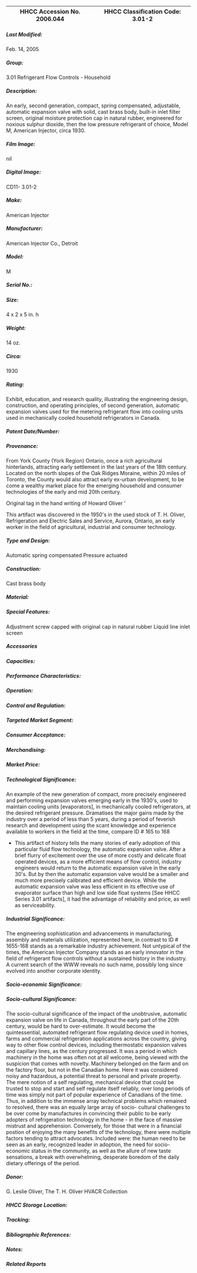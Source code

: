| **HHCC Accession No. 2006.044** |**HHCC Classification Code:  3.01-2**|
| ----------- | ----------- |

##### Last Modified:
Feb. 14, 2005

##### Group:
3.01 Refrigerant Flow Controls - Household

##### Description:
An early, second generation, compact, spring compensated, adjustable, automatic expansion valve with solid, cast brass body, built-in inlet filter screen, original moisture protection cap in natural rubber, engineered for noxious sulphur dioxide, then the low pressure refrigerant of choice, Model M, American Injector, circa 1930.

##### Film Image:
nil

##### Digital Image:
CD11- 3.01-2

##### Make:
American Injector

##### Manufacturer:
American Injector Co., Detroit

##### Model:
M

##### Serial No.:


##### Size:
4 x 2 x 5 in. h

##### Weight:
14 oz.

##### Circa:
1930

##### Rating:
Exhibit, education, and research quality, illustrating the engineering design, construction, and operating principles, of second generation, automatic expansion valves used for the metering refrigerant flow into cooling units used in mechanically cooled household refrigerators in Canada.

##### Patent Date/Number:


##### Provenance:
From York County (York Region) Ontario, once a rich agricultural hinterlands, attracting early settlement in the last years of the 18th century. Located on the north slopes of the Oak Ridges Moraine, within 20 miles of Toronto, the County would also attract early ex-urban development, to be come a wealthy market place for the emerging household and consumer technologies of the early and mid 20th century. 

Original tag in the hand writing of Howard Oliver '

This artifact was discovered in the 1950's in the used stock of T. H. Oliver, Refrigeration and Electric Sales and Service, Aurora, Ontario, an early worker in the field of agricultural, industrial and consumer technology.

##### Type and Design:
Automatic spring compensated
Pressure actuated

##### Construction:
Cast brass body

##### Material:


##### Special Features:
Adjustment screw capped with original cap in natural rubber
Liquid line inlet screen

##### Accessories


##### Capacities:


##### Performance Characteristics:


##### Operation:


##### Control and Regulation:


##### Targeted Market Segment:


##### Consumer Acceptance:


##### Merchandising:


##### Market Price:


##### Technological Significance:
An example of the new generation of compact, more precisely engineered and performing expansion valves emerging early in the 1930's, used to maintain cooling units [evaporators], in mechanically cooled refrigerators, at the desired refrigerant pressure. 
Dramatises the major gains made by the industry over a period of less than 5 years, during a period of feverish research and development using the scant knowledge and experience available to workers in the field at the time, compare ID # 165 to 168   
-    This artifact of history tells the many stories of early adoption of this particular fluid flow technology, the automatic expansion valve. After a brief flurry of excitement over the use of more costly and delicate float operated devices, as a more efficient means of flow control, industry engineers would return to the automatic expansion valve in the early 30's. But by then the automatic expansion valve would be a smaller and much more precisely calibrated and efficient device. While the automatic expansion valve was less efficient in its effective use of evaporator surface than high and low side float systems [See  HHCC Series 3.01 artifacts], it had the advantage of reliability and price, as well as serviceability.

##### Industrial Significance:
The engineering sophistication and advancements in manufacturing, assembly and materials utilization, represented here, in contrast to ID # 1655-168 stands as a remarkable industry achievement.
Not untypical of the times, the American Injector Company stands as an early innovator in the field of refrigerant flow controls without a sustained history in the industry. A current search of the WWW reveals no such name, possibly long since evolved into another corporate identity.

##### Socio-economic Significance:


##### Socio-cultural Significance:
The socio-cultural significance of the impact of the unobtrusive, automatic expansion valve on life in Canada, throughout the early part of the 20th century, would be hard to over-estimate. It would become the quintessential, automated refrigerant flow regulating device used in homes, farms and commercial refrigeration applications across the country, giving way to other flow control devices, including thermostatic expansion valves and capillary lines, as the century progressed.
It was a period in which machinery in the home was often not at all welcome, being viewed with the suspicion that comes with novelty. Machinery belonged on the farm and on the factory floor, but not in the Canadian home. Here it was considered noisy and hazardous, a potential threat to personal and private property.
The mere notion of a self regulating, mechanical device that could be trusted to stop and start and self regulate itself reliably, over long periods of time was simply not part of popular experience of Canadians of the time. 
Thus, in addition to the immense array technical problems which remained to resolved, there was an equally large array of socio- cultural challenges to be over come by manufactures in convincing their public to be early adopters of refrigeration technology in the home - in the face of massive mistrust and apprehension. 
Conversely, for those that were in a financial postion of enjoying the many benefits of the technology, there were multiple factors tending to attract advocates. Included were: the human need to be seen as an early, recognized leader in adoption, the need for socio-economic status in the community, as well as the allure of new taste sensations, a break with overwhelming, desperate boredom of the daily dietary offerings of the period.

##### Donor:
G. Leslie Oliver, The T. H. Oliver HVACR Collection

##### HHCC Storage Location:


##### Tracking:


##### Bibliographic References:


##### Notes:


##### Related Reports

